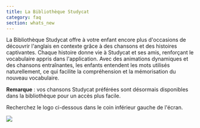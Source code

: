 ```yaml
---
title: La Bibliothèque Studycat
category: faq
section: whats_new
---
```

La Bibliothèque Studycat offre à votre enfant encore plus d'occasions de découvrir l'anglais en contexte grâce à des chansons et des histoires captivantes. Chaque histoire donne vie à Studycat et ses amis, renforçant le vocabulaire appris dans l'application. Avec des animations dynamiques et des chansons entraînantes, les enfants entendent les mots utilisés naturellement, ce qui facilite la compréhension et la mémorisation du nouveau vocabulaire.

**Remarque** : vos chansons Studycat préférées sont désormais disponibles dans la bibliothèque pour un accès plus facile.


Recherchez le logo ci-dessous dans le coin inférieur gauche de l'écran.


  
![](https://help.studycat.com/hc/article_attachments/40392062985497)